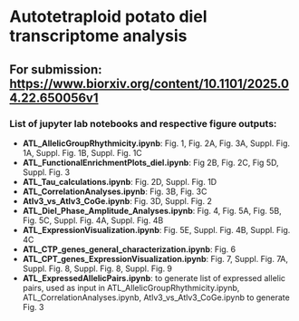 # Autotetraploid potato diel transcriptome analysis

## For submission: https://www.biorxiv.org/content/10.1101/2025.04.22.650056v1

### List of jupyter lab notebooks and respective figure outputs: 

* **ATL_AllelicGroupRhythmicity.ipynb**: Fig. 1, Fig. 2A, Fig. 3A, Suppl. Fig. 1A, Suppl. Fig. 1B, Suppl. Fig. 1C
* **ATL_FunctionalEnrichmentPlots_diel.ipynb**: Fig 2B, Fig. 2C, Fig 5D, Suppl. Fig. 3
* **ATL_Tau_calculations.ipynb**: Fig. 2D, Suppl. Fig. 1D
* **ATL_CorrelationAnalyses.ipynb**: Fig. 3B, Fig. 3C
* **Atlv3_vs_Atlv3_CoGe.ipynb**: Fig. 3D, Suppl. Fig. 2
* **ATL_Diel_Phase_Amplitude_Analyses.ipynb**: Fig. 4, Fig. 5A, Fig. 5B, Fig. 5C, Suppl. Fig. 4A, Suppl. Fig. 4B
* **ATL_ExpressionVisualization.ipynb**: Fig. 5E, Suppl. Fig. 4B, Suppl. Fig. 4C
* **ATL_CTP_genes_general_characterization.ipynb**: Fig. 6
* **ATL_CPT_genes_ExpressionVisualization.ipynb**: Fig. 7, Suppl. Fig. 7A, Suppl. Fig. 8, Suppl. Fig. 8, Suppl. Fig. 9
* **ATL_ExpressedAllelicPairs.ipynb**: to generate list of expressed allelic pairs, used as input in ATL_AllelicGroupRhythmicity.ipynb, ATL_CorrelationAnalyses.ipynb, Atlv3_vs_Atlv3_CoGe.ipynb to generate Fig. 3











